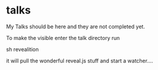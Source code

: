 # talks
My Talks should be here 
and they are not completed yet.

To make the visible enter the talk directory run 

sh revealition

it will pull the wonderful reveal.js stuff and start a watcher....


